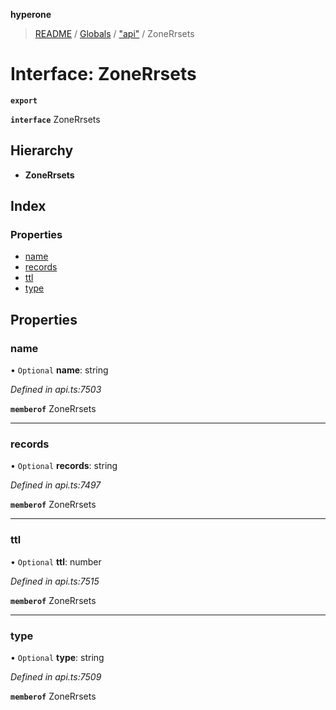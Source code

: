 **hyperone**

> [README](../README.md) / [Globals](../globals.md) / ["api"](../modules/_api_.md) / ZoneRrsets

# Interface: ZoneRrsets

**`export`** 

**`interface`** ZoneRrsets

## Hierarchy

* **ZoneRrsets**

## Index

### Properties

* [name](_api_.zonerrsets.md#name)
* [records](_api_.zonerrsets.md#records)
* [ttl](_api_.zonerrsets.md#ttl)
* [type](_api_.zonerrsets.md#type)

## Properties

### name

• `Optional` **name**: string

*Defined in api.ts:7503*

**`memberof`** ZoneRrsets

___

### records

• `Optional` **records**: string

*Defined in api.ts:7497*

**`memberof`** ZoneRrsets

___

### ttl

• `Optional` **ttl**: number

*Defined in api.ts:7515*

**`memberof`** ZoneRrsets

___

### type

• `Optional` **type**: string

*Defined in api.ts:7509*

**`memberof`** ZoneRrsets
